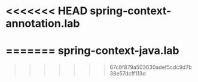 <<<<<<< HEAD
spring-context-annotation.lab
=============================
=======
spring-context-java.lab
=======================
>>>>>>> 67c8f879a503630adef5cdc9d7b38e57dcff113d
